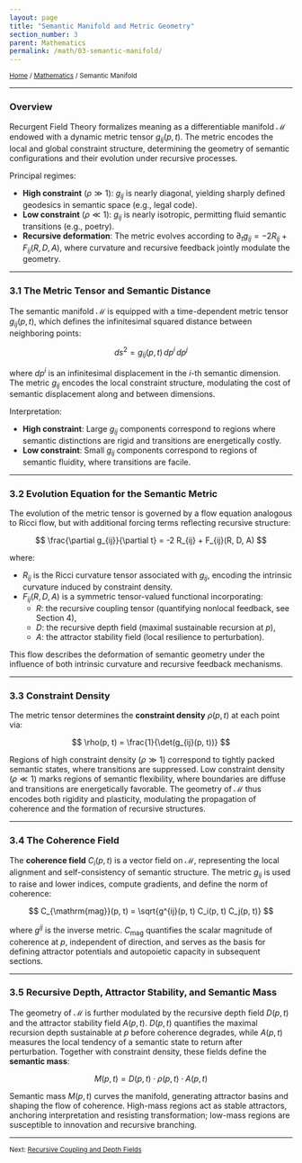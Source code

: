 ```yaml
---
layout: page
title: "Semantic Manifold and Metric Geometry"
section_number: 3
parent: Mathematics
permalink: /math/03-semantic-manifold/
---
```


<small>[Home](/) / [Mathematics](/math/) / Semantic Manifold</small>

---

### Overview

Recurgent Field Theory formalizes meaning as a differentiable manifold $\mathcal{M}$ endowed with a dynamic metric tensor $g_{ij}(p, t)$. The metric encodes the local and global constraint structure, determining the geometry of semantic configurations and their evolution under recursive processes.

Principal regimes:

- **High constraint** ($\rho \gg 1$): $g_{ij}$ is nearly diagonal, yielding sharply defined geodesics in semantic space (e.g., legal code).
- **Low constraint** ($\rho \ll 1$): $g_{ij}$ is nearly isotropic, permitting fluid semantic transitions (e.g., poetry).
- **Recursive deformation**: The metric evolves according to $\partial_t g_{ij} = -2R_{ij} + F_{ij}(R, D, A)$, where curvature and recursive feedback jointly modulate the geometry.

---

### **3.1 The Metric Tensor and Semantic Distance**

The semantic manifold $\mathcal{M}$ is equipped with a time-dependent metric tensor $g_{ij}(p, t)$, which defines the infinitesimal squared distance between neighboring points:

$$
ds^2 = g_{ij}(p, t) \, dp^i \, dp^j
$$

where $dp^i$ is an infinitesimal displacement in the $i$-th semantic dimension. The metric $g_{ij}$ encodes the local constraint structure, modulating the cost of semantic displacement along and between dimensions.

Interpretation:

- **High constraint**: Large $g_{ij}$ components correspond to regions where semantic distinctions are rigid and transitions are energetically costly.
- **Low constraint**: Small $g_{ij}$ components correspond to regions of semantic fluidity, where transitions are facile.

---

### **3.2 Evolution Equation for the Semantic Metric**

The evolution of the metric tensor is governed by a flow equation analogous to Ricci flow, but with additional forcing terms reflecting recursive structure:

$$
\frac{\partial g_{ij}}{\partial t} = -2 R_{ij} + F_{ij}(R, D, A)
$$

where:

- $R_{ij}$ is the Ricci curvature tensor associated with $g_{ij}$, encoding the intrinsic curvature induced by constraint density.
- $F_{ij}(R, D, A)$ is a symmetric tensor-valued functional incorporating:
  - $R$: the recursive coupling tensor (quantifying nonlocal feedback, see Section 4),
  - $D$: the recursive depth field (maximal sustainable recursion at $p$),
  - $A$: the attractor stability field (local resilience to perturbation).

This flow describes the deformation of semantic geometry under the influence of both intrinsic curvature and recursive feedback mechanisms.

---

### **3.3 Constraint Density**

The metric tensor determines the **constraint density** $\rho(p, t)$ at each point via:

$$
\rho(p, t) = \frac{1}{\det(g_{ij}(p, t))}
$$

Regions of high constraint density ($\rho \gg 1$) correspond to tightly packed semantic states, where transitions are suppressed. Low constraint density ($\rho \ll 1$) marks regions of semantic flexibility, where boundaries are diffuse and transitions are energetically favorable. The geometry of $\mathcal{M}$ thus encodes both rigidity and plasticity, modulating the propagation of coherence and the formation of recursive structures.

---

### **3.4 The Coherence Field**

The **coherence field** $C_i(p, t)$ is a vector field on $\mathcal{M}$, representing the local alignment and self-consistency of semantic structure. The metric $g_{ij}$ is used to raise and lower indices, compute gradients, and define the norm of coherence:

$$
C_{\mathrm{mag}}(p, t) = \sqrt{g^{ij}(p, t) C_i(p, t) C_j(p, t)}
$$

where $g^{ij}$ is the inverse metric. $C_{\mathrm{mag}}$ quantifies the scalar magnitude of coherence at $p$, independent of direction, and serves as the basis for defining attractor potentials and autopoietic capacity in subsequent sections.

---

### **3.5 Recursive Depth, Attractor Stability, and Semantic Mass**

The geometry of $\mathcal{M}$ is further modulated by the recursive depth field $D(p, t)$ and the attractor stability field $A(p, t)$. $D(p, t)$ quantifies the maximal recursion depth sustainable at $p$ before coherence degrades, while $A(p, t)$ measures the local tendency of a semantic state to return after perturbation. Together with constraint density, these fields define the **semantic mass**:

$$
M(p, t) = D(p, t) \cdot \rho(p, t) \cdot A(p, t)
$$

Semantic mass $M(p, t)$ curves the manifold, generating attractor basins and shaping the flow of coherence. High-mass regions act as stable attractors, anchoring interpretation and resisting transformation; low-mass regions are susceptible to innovation and recursive branching.

---

<small>Next: [Recursive Coupling and Depth Fields](/math/04-recursive-coupling/)</small>
